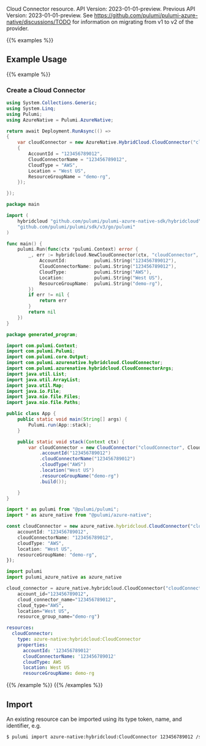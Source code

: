 Cloud Connector resource.
API Version: 2023-01-01-preview.
Previous API Version: 2023-01-01-preview. See https://github.com/pulumi/pulumi-azure-native/discussions/TODO for information on migrating from v1 to v2 of the provider.

{{% examples %}}
## Example Usage
{{% example %}}
### Create a Cloud Connector
```csharp
using System.Collections.Generic;
using System.Linq;
using Pulumi;
using AzureNative = Pulumi.AzureNative;

return await Deployment.RunAsync(() => 
{
    var cloudConnector = new AzureNative.HybridCloud.CloudConnector("cloudConnector", new()
    {
        AccountId = "123456789012",
        CloudConnectorName = "123456789012",
        CloudType = "AWS",
        Location = "West US",
        ResourceGroupName = "demo-rg",
    });

});


```

```go
package main

import (
	hybridcloud "github.com/pulumi/pulumi-azure-native-sdk/hybridcloud"
	"github.com/pulumi/pulumi/sdk/v3/go/pulumi"
)

func main() {
	pulumi.Run(func(ctx *pulumi.Context) error {
		_, err := hybridcloud.NewCloudConnector(ctx, "cloudConnector", &hybridcloud.CloudConnectorArgs{
			AccountId:          pulumi.String("123456789012"),
			CloudConnectorName: pulumi.String("123456789012"),
			CloudType:          pulumi.String("AWS"),
			Location:           pulumi.String("West US"),
			ResourceGroupName:  pulumi.String("demo-rg"),
		})
		if err != nil {
			return err
		}
		return nil
	})
}

```

```java
package generated_program;

import com.pulumi.Context;
import com.pulumi.Pulumi;
import com.pulumi.core.Output;
import com.pulumi.azurenative.hybridcloud.CloudConnector;
import com.pulumi.azurenative.hybridcloud.CloudConnectorArgs;
import java.util.List;
import java.util.ArrayList;
import java.util.Map;
import java.io.File;
import java.nio.file.Files;
import java.nio.file.Paths;

public class App {
    public static void main(String[] args) {
        Pulumi.run(App::stack);
    }

    public static void stack(Context ctx) {
        var cloudConnector = new CloudConnector("cloudConnector", CloudConnectorArgs.builder()        
            .accountId("123456789012")
            .cloudConnectorName("123456789012")
            .cloudType("AWS")
            .location("West US")
            .resourceGroupName("demo-rg")
            .build());

    }
}

```

```typescript
import * as pulumi from "@pulumi/pulumi";
import * as azure_native from "@pulumi/azure-native";

const cloudConnector = new azure_native.hybridcloud.CloudConnector("cloudConnector", {
    accountId: "123456789012",
    cloudConnectorName: "123456789012",
    cloudType: "AWS",
    location: "West US",
    resourceGroupName: "demo-rg",
});

```

```python
import pulumi
import pulumi_azure_native as azure_native

cloud_connector = azure_native.hybridcloud.CloudConnector("cloudConnector",
    account_id="123456789012",
    cloud_connector_name="123456789012",
    cloud_type="AWS",
    location="West US",
    resource_group_name="demo-rg")

```

```yaml
resources:
  cloudConnector:
    type: azure-native:hybridcloud:CloudConnector
    properties:
      accountId: '123456789012'
      cloudConnectorName: '123456789012'
      cloudType: AWS
      location: West US
      resourceGroupName: demo-rg

```

{{% /example %}}
{{% /examples %}}

## Import

An existing resource can be imported using its type token, name, and identifier, e.g.

```sh
$ pulumi import azure-native:hybridcloud:CloudConnector 123456789012 /subscriptions/subid/resourceGroups/demo-rg/providers/Microsoft.HybridCloud/cloudConnectors/123456789012 
```
